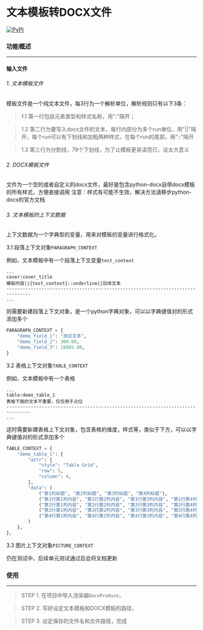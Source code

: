 # 文本模板转DOCX文件
[![PyPI](https://img.shields.io/pypi/v/docx-parsing-gmdzy2010.svg)](https://pypi.org/project/docx-parsing-gmdzy2010/)

### 功能概述
_________

#### 输入文件
###### 1. 文本模板文件
模板文件是一个纯文本文件，每3行为一个解析单位，解析规则只有以下3条：
>1.1 第一行包括元素类型和样式名称，用":"隔开；  

>1.2 第二行为要写入docx文件的文本，每行内部分为多个run单位，用"||"隔开，每个run可以有下划线和加粗两种样式，在每个run的尾部，用"::"隔开  

>1.3 第三行为分割线，79个下划线，为了让模板更易读而已，没太大意义  

###### 2. DOCX模板文件
文件为一个空的或者自定义的docx文件，最好是包含python-docx自带docx模板的所有样式，方便直接调用
注意：样式有可能不生效，解决方法请移步python-docx的官方文档

###### 3. 文本模板的上下文数据
上下文数据为一个字典型的变量，用来对模板的变量进行格式化。  

3.1 段落上下文对象`PARAGRAPH_CONTEXT`  

例如，文本模板中有一个段落上下文变量`test_context`
```
...
cover:cover_title
模板内容||{test_context}::underline||后续文本
-------------------------------------------------------------------------------
...
```
则需要新建段落上下文对象，是一个python字典对象，可以以字典键值对的形式添加多个   

```python
PARAGRAPH_CONTEXT = {
    "demo_field_1": "测试文本",
    "demo_field_2": 300.00,
    "demo_field_3": 18003.00,
}

```
3.2 表格上下文对象`TABLE_CONTEXT`  

例如，文本模板中有一个表格
```
...
table:demo_table_1
表格下面的文本不重要，仅仅用于占位
-------------------------------------------------------------------------------
...
```
这时需要新建表格上下文对象，包含表格的维度，样式等，类似于下方，可以以字典键值对的形式添加多个
```python
TABLE_CONTEXT = {
    "demo_table_1": {
        "attr": {
            "style": "Table Grid",
            "row": 5,
            "column": 4,
        },
        "data": (
            ("第1列标题", "第2列标题", "第3列标题", "第4列标题"),
            ("第1行第1列内容", "第1行第2列内容", "第1行第3列内容", "第1行第4列内容"),
            ("第2行第1列内容", "第2行第2列内容", "第2行第3列内容", "第2行第4列内容"),
            ("第3行第1列内容", "第3行第2列内容", "第3行第3列内容", "第3行第4列内容"),
            ("第4行第1列内容", "第4行第2列内容", "第4行第3列内容", "第4行第4列内容"),
        )
    },
},
```
3.3 图片上下文对象`PICTURE_CONTEXT`  

仍在测试中，后续单元测试通过后会将文档更新

### 使用
_________
>STEP 1. 在项目中导入渲染器`DocxProduce`，

>STEP 2. 写好设定文本模板和DOCX模板的路径，

>STEP 3. 设定保存的文件名和文件路径，完成

